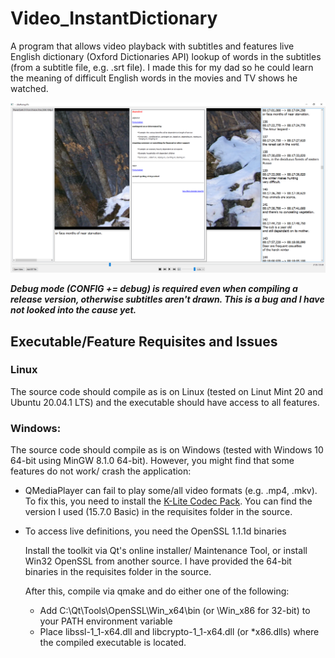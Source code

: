# Video_InstantDictionary

A program that allows video playback with subtitles and features live English dictionary (Oxford Dictionaries API) lookup of words in the subtitles (from a subtitle file, e.g. .srt file). I made this for my dad so he could learn the meaning of difficult English words in the movies and TV shows he watched. 

![screenshot1](https://github.com/ambarishsatheesh/Video_InstantDictionary/blob/master/images/screenshot1.png)


_**Debug mode (CONFIG += debug) is required even when compiling a release version, otherwise subtitles aren't drawn. This is a bug and I have not looked into the cause yet.**_

## Executable/Feature Requisites and Issues

### Linux
The source code should compile as is on Linux (tested on Linut Mint 20 and Ubuntu 20.04.1 LTS) and the executable should have access to all features.

### Windows:
The source code should compile as is on Windows (tested with Windows 10 64-bit using MinGW 8.1.0 64-bit). However, you might find that some features do not work/ crash the application:
* QMediaPlayer can fail to play some/all video formats (e.g. .mp4, .mkv). To fix this, you need to install the [K-Lite Codec Pack](https://codecguide.com/download_kl.htm). 
You can find the version I used (15.7.0 Basic) in the requisites folder in the source.

* To access live definitions, you need the OpenSSL 1.1.1d binaries

  Install the toolkit via Qt's online installer/ Maintenance Tool, or install Win32 OpenSSL from another source. I have provided the 64-bit binaries in the requisites folder in the source.
  
  After this, compile via qmake and do either one of the following:
  * Add C:\Qt\Tools\OpenSSL\Win_x64\bin (or \Win_x86 for 32-bit) to your PATH environment variable
  * Place libssl-1_1-x64.dll and libcrypto-1_1-x64.dll (or \*x86.dlls) where the compiled executable is located.
